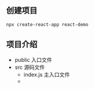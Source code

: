 ## 创建项目 
```sh
npx create-react-app react-demo
````

## 项目介绍
- public 入口文件
- src 源码文件
    - index.js  主入口文件
    - 
